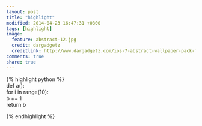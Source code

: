 ```yaml
---
layout: post
title: "highlight"
modified: 2014-04-23 16:47:31 +0800
tags: [highlight]
image:
  feature: abstract-12.jpg
  credit: dargadgetz
  creditlink: http://www.dargadgetz.com/ios-7-abstract-wallpaper-pack-for-iphone-5-and-ipod-touch-retina/
comments: true
share: true
---
```


{% highlight python %}      
def a():        
    for i in range(10):     
        b += 1      
    return b      
      
{% endhighlight %}      
